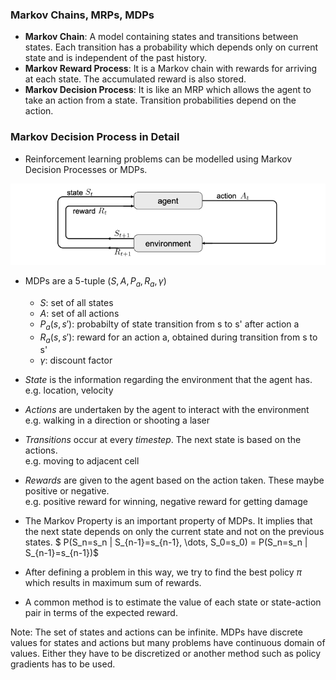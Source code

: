 ### Markov Chains, MRPs, MDPs
- **Markov Chain**:
A model containing states and transitions between states. Each transition has a probability which depends only on current state and is independent of the past history.
- **Markov Reward Process**:
It is a Markov chain with rewards for arriving at each state. The accumulated reward is also stored.
- **Markov Decision Process**:
It is like an MRP which allows the agent to take an action from a state. Transition probabilities depend on the action.

### Markov Decision Process in Detail
- Reinforcement learning problems can be modelled using Markov Decision Processes or MDPs.

![](images/02-mdp.png)

- MDPs are a 5-tuple $(S, A, P_a, R_a, \gamma)$
  - $S$: set of all states
  - $A$: set of all actions
  - $P_a(s,s')$: probabilty of state transition from s to s' after action a
  - $R_a(s,s')$: reward for an action a, obtained during transition from s to s'
  - $\gamma$: discount factor
- *State* is the information regarding the environment that the agent has.   
e.g. location, velocity
- *Actions* are undertaken by the agent to interact with the environment  
e.g. walking in a direction or shooting a laser
- *Transitions* occur at every *timestep*. The next state is based on the actions.  
e.g. moving to adjacent cell
- *Rewards* are given to the agent based on the action taken. These maybe positive or negative.   
e.g. positive reward for winning, negative reward for getting damage

- The Markov Property is an important property of MDPs. It implies that the next state depends on only the current state and not on the previous states.
$ P(S_n=s_n | S_{n-1}=s_{n-1}, \dots, S_0=s_0) = P(S_n=s_n | S_{n-1}=s_{n-1})$

- After defining a problem in this way, we try to find the best policy $\pi$ which results in maximum sum of rewards.

- A common method is to estimate the value of each state or state-action pair in terms of the expected reward.

Note: The set of states and actions can be infinite. MDPs have discrete values for states and actions but many problems have continuous domain of values.  Either they have to be discretized or another method such as policy gradients has to be used.
